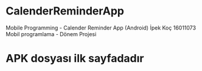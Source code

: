 # CalenderReminderApp
Mobile Programming - Calender Reminder App (Android)
İpek Koç 16011073
Mobil programlama - Dönem Projesi

# APK dosyası ilk sayfadadır
